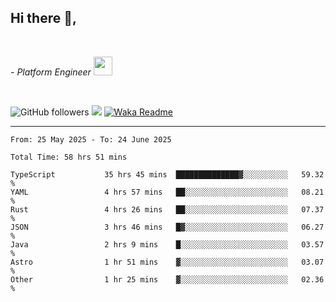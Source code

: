 <h2>Hi there  👋,</h2> </br>

<p><em>- Platform Engineer <img src="https://media.giphy.com/media/WUlplcMpOCEmTGBtBW/giphy.gif" width="30"> 
</em></p></br>


<!--[![Linkedin: prandogabriel](https://img.shields.io/badge/-prandogabriel-blue?style=flat-square&logo=Linkedin&logoColor=white&link=https://www.linkedin.com/in/prandogabriel/)](https://www.linkedin.com/in/prandogabriel)-->
![GitHub followers](https://img.shields.io/github/followers/prandogabriel?label=Follow&style=social)
![](https://komarev.com/ghpvc/?username=prandogabriel)
[![Waka Readme](https://github.com/prandogabriel/prandogabriel/actions/workflows/update-stats.yml.yml/badge.svg)](https://github.com/prandogabriel/prandogabriel/actions/workflows/update-stats.yml.yml)

---

<!--START_SECTION:waka-->

```golang
From: 25 May 2025 - To: 24 June 2025

Total Time: 58 hrs 51 mins

TypeScript           35 hrs 45 mins  ██████████████▓░░░░░░░░░░   59.32 %
YAML                 4 hrs 57 mins   ██░░░░░░░░░░░░░░░░░░░░░░░   08.21 %
Rust                 4 hrs 26 mins   ██░░░░░░░░░░░░░░░░░░░░░░░   07.37 %
JSON                 3 hrs 46 mins   █▓░░░░░░░░░░░░░░░░░░░░░░░   06.27 %
Java                 2 hrs 9 mins    █░░░░░░░░░░░░░░░░░░░░░░░░   03.57 %
Astro                1 hr 51 mins    ▓░░░░░░░░░░░░░░░░░░░░░░░░   03.07 %
Other                1 hr 25 mins    ▓░░░░░░░░░░░░░░░░░░░░░░░░   02.36 %
```

<!--END_SECTION:waka-->
